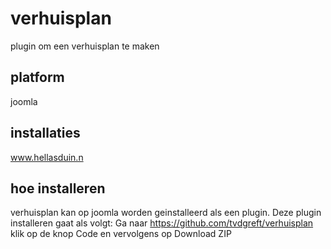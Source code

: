 # verhuisplan
plugin om een verhuisplan te maken
## platform
joomla
## installaties
www.hellasduin.n
## hoe installeren
verhuisplan kan op joomla worden geinstalleerd als een plugin. Deze plugin installeren gaat als volgt: Ga naar https://github.com/tvdgreft/verhuisplan klik op de knop Code en vervolgens op Download ZIP
